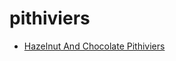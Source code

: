 # pithiviers

 * [Hazelnut And Chocolate Pithiviers](../../index/h/hazelnut-and-chocolate-pithiviers-1869.json)
